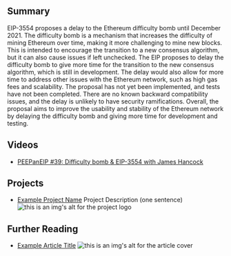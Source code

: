 ## Summary

EIP-3554 proposes a delay to the Ethereum difficulty bomb until December 2021. The difficulty bomb is a mechanism that increases the difficulty of mining Ethereum over time, making it more challenging to mine new blocks. This is intended to encourage the transition to a new consensus algorithm, but it can also cause issues if left unchecked. The EIP proposes to delay the difficulty bomb to give more time for the transition to the new consensus algorithm, which is still in development. The delay would also allow for more time to address other issues with the Ethereum network, such as high gas fees and scalability. The proposal has not yet been implemented, and tests have not been completed. There are no known backward compatibility issues, and the delay is unlikely to have security ramifications. Overall, the proposal aims to improve the usability and stability of the Ethereum network by delaying the difficulty bomb and giving more time for development and testing.

## Videos

- [PEEPanEIP #39: Difficulty bomb & EIP-3554 with James Hancock](https://www.youtube.com/watch?v=QwCPrw-4d98&list=PL4cwHXAawZxqu0PKKyMzG_3BJV_xZTi1F&index=74)

## Projects

- [Example Project Name](https://xxxx.xxx/xxxxx) Project Description (one sentence) ![this is an img's alt for the project logo](https://xxxx.xxx/project-logo.xxx)

## Further Reading

- [Example Article Title](https://xxxx.xxx/xxxxx) ![this is an img's alt for the article cover](https://xxxx.xxx/article-cover.xxx)
